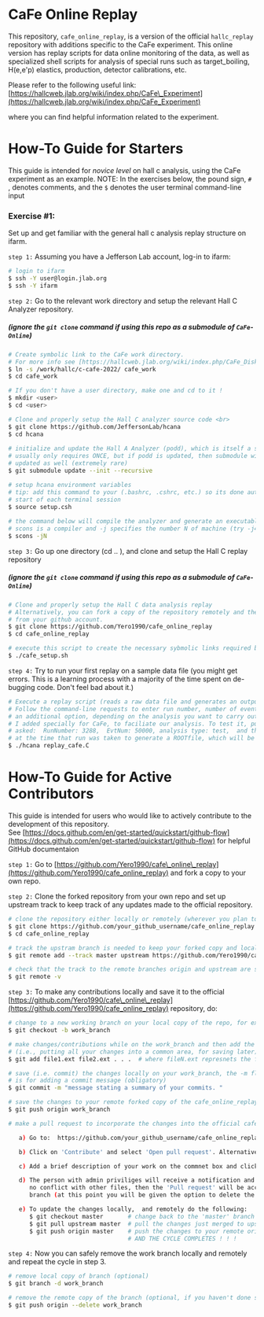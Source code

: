 # CaFe Online Replay
This repository, `cafe_online_replay`, is a version of the official `hallc_replay` repository with additions specific to the CaFe experiment. This online version has replay scripts for data online monitoring of the data, as well as specialized shell scripts for analysis of special runs such as target_boiling, H(e,e'p) elastics, production, detector calibrations, etc. 

Please refer to the following useful link:
[https://hallcweb.jlab.org/wiki/index.php/CaFe\_Experiment](https://hallcweb.jlab.org/wiki/index.php/CaFe_Experiment)

where you can find helpful information related to the experiment. 
# How-To Guide for Starters
This guide is intended for *novice level* on hall c analysis, using the CaFe experiment as an example. NOTE: In the exercises below, the pound sign, `# `, denotes comments, and the `$`
denotes the user terminal command-line input

### Exercise #1:
Set up and get familiar with the general hall c analysis replay structure on ifarm. <br>

`step 1:` Assuming you have a Jefferson Lab account, log-in to ifarm: 

```sh
# login to ifarm
$ ssh -Y user@login.jlab.org 
$ ssh -Y ifarm 
```

`step 2:` Go to the relevant work directory and setup the relevant Hall C Analyzer repository. 
##### (ignore the `git clone` command if using this repo as a submodule of `CaFe-Online`)

```sh
# Create symbolic link to the CaFe work directory. 
# For more info see [https://hallcweb.jlab.org/wiki/index.php/CaFe_Disk_Space]
$ ln -s /work/hallc/c-cafe-2022/ cafe_work 
$ cd cafe_work 

# If you don't have a user directory, make one and cd to it !
$ mkdir <user> 
$ cd <user>

# Clone and properly setup the Hall C analyzer source code <br>
$ git clone https://github.com/JeffersonLab/hcana
$ cd hcana 
 
# initialize and update the Hall A Analyzer (podd), which is itself a submodule of hcana
# usually only requires ONCE, but if podd is updated, then submodule will need to be 
# updated as well (extremely rare)
$ git submodule update --init --recursive  

# setup hcana environment variables 
# tip: add this command to your (.bashrc, .cshrc, etc.) so its done automatically at the 
# start of each terminal session
$ source setup.csh   
 
# the command below will compile the analyzer and generate an executable, hcana
# scons is a compiler and -j specifies the number N of machine (try -j4) cores so it compiles faster
$ scons -jN 
```

`step 3:` Go up one directory (cd .. ),  and clone and setup the Hall C replay repository <br>
##### (ignore the `git clone` command if using this repo as a submodule of `CaFe-Online`)
```sh
# Clone and properly setup the Hall C data analysis replay 
# Alternatively, you can fork a copy of the repository remotely and the clone it directly 
# from your github account.
$ git clone https://github.com/Yero1990/cafe_online_replay 
$ cd cafe_online_replay 

# execute this script to create the necessary sybmolic links required by the replay script 
$ ./cafe_setup.sh 
```

`step 4:` Try to run your first replay on a sample data file (you might get errors. This is a learning process with a majority of the time spent on de-bugging code. Don't feel bad about it.)

```sh
# Execute a replay script (reads a raw data file and generates an output ROOTfile and REPORT_FILE)
# Follow the command-line requests to enter run number, number of events as well as 
# an additional option, depending on the analysis you want to carry out. The last option, 
# I added specially for CaFe, to faciliate our analysis. To test it, put the following info when 
# asked:  RunNumber: 3288,  EvtNum: 50000, analysis type: test,  and this will use the specific parameters 
# at the time that run was taken to generate a ROOTfile, which will be placed under ROOTfiles/test directory.
$ ./hcana replay_cafe.C 
```
 
# How-To Guide for Active Contributors
This guide is intended for users who would like to actively contribute to the development of this repository. <br>
See [https://docs.github.com/en/get-started/quickstart/github-flow](https://docs.github.com/en/get-started/quickstart/github-flow) for helpful GitHub documentaion 

`step 1:` Go to [https://github.com/Yero1990/cafe\_online\_replay](https://github.com/Yero1990/cafe_online_replay) and fork a copy to your own repo.<br>

`step 2:` Clone the forked repository from your own repo and set up upstream track to keep track of any updates made to the official  repository. <br> 

```sh
# clone the repository either locally or remotely (wherever you plan to work)
$ git clone https://github.com/your_github_username/cafe_online_replay 
$ cd cafe_online_replay 

# track the upstram branch is needed to keep your forked copy and local machine copy up-to-date 
$ git remote add --track master upstream https://github.com/Yero1990/cafe_online_replay 

# check that the track to the remote branches origin and upstream are specified
$ git remote -v  
```

`step 3:` To make any contributions locally and save it to the official [https://github.com/Yero1990/cafe\_online\_replay](https://github.com/Yero1990/cafe_online_replay) repository, do:

```sh
# change to a new working branch on your local copy of the repo, for example:
$ git checkout -b work_branch 

# make changes/contributions while on the work_branch and then add the changes to a staging area 
# (i.e., putting all your changes into a common area, for saving later) 
$ git add file1.ext file2.ext . . .  # where fileN.ext represnets the files added or modified 

# save (i.e. commit) the changes locally on your work_branch, the -m flag 
# is for adding a commit message (obligatory) 
$ git commit -m "message stating a summary of your commits. "

# save the changes to your remote forked copy of the cafe_online_replay repo 
$ git push origin work_branch

# make a pull request to incorporate the changes into the official cafe_online_replay

   a) Go to:  https://github.com/your_github_username/cafe_online_replay and select the work_branch

   b) Click on 'Contribute' and select 'Open pull request'. Alternatively, click on 'Compare & pull request'

   c) Add a brief description of your work on the commnet box and click 'Create pull request' 

   d) The person with admin priviliges will receive a notification and will check the work, and if there is 
      no conflict with other files, then the 'Pull request' will be accepted and merged onto the official 
      branch (at this point you will be given the option to delete the branch remotely) 

   e) To update the changes locally,  and remotely do the following: 
      $ git checkout master       # change back to the 'master' branch  
      $ git pull upstream master  # pull the changes just merged to upstream down to your master branch
      $ git push origin master    # push the changes to your remote origin 'master' branch  
                                  # AND THE CYCLE COMPLETES ! ! ! 
```

`step 4:` Now you can safely remove the work branch locally and remotely and repeat the cycle in step 3. <br>

```sh
# remove local copy of branch (optional)
$ git branch -d work_branch

# remove the remote copy of the branch (optional, if you haven't done so) 
$ git push origin --delete work_branch 
```